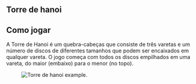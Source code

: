 <article>
        <h1>Torre de hanoi</h1>
        <h2>Como jogar</h2>
        <p>A Torre de Hanoi é um quebra-cabeças que consiste de três varetas e um número de discos de diferentes tamanhos que podem ser encaixados em qualquer                vareta. O jogo começa com todos os discos empilhados em uma vareta, do maior (embaixo) para o menor (no topo).</p>
        <figure>
          <img
            src="https://kenzie-academy-brasil.gitlab.io/fullstack/frontend/modulo1/sprint4/img/torre-de-hanoi-example.png"
            alt="Torre de hanoi example."
            rel="noopener noreferrer"
          />
        </figure>
</article>